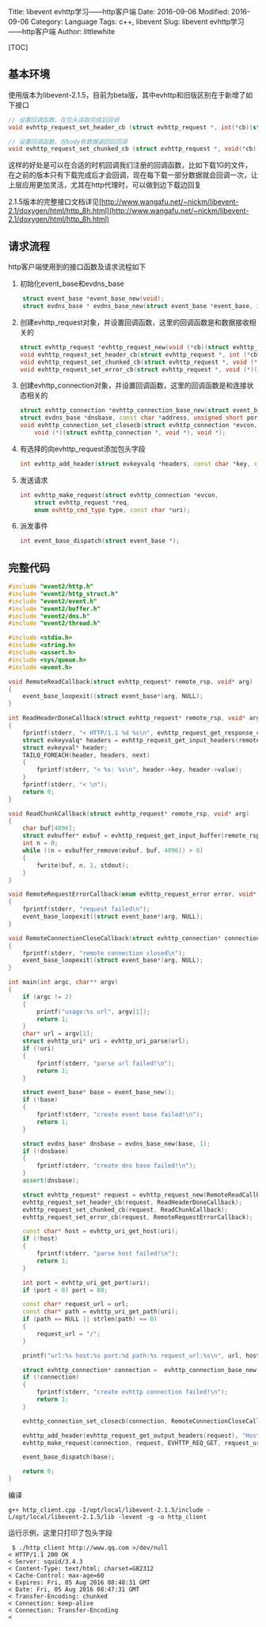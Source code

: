 Title: libevent evhttp学习——http客户端
Date: 2016-09-06
Modified: 2016-09-06
Category: Language
Tags: c++, libevent
Slug: libevent evhttp学习——http客户端
Author: littlewhite

[TOC]

## 基本环境
使用版本为libevent-2.1.5，目前为beta版，其中evhttp和旧版区别在于新增了如下接口

```cpp
// 设置回调函数，在包头读取完成后回调
void evhttp_request_set_header_cb (struct evhttp_request *, int(*cb)(struct evhttp_request *, void *))

// 设置回调函数，在body有数据返回后回调
void evhttp_request_set_chunked_cb (struct evhttp_request *, void(*cb)(struct evhttp_request *, void *))
```

这样的好处是可以在合适的时机回调我们注册的回调函数，比如下载1G的文件，在之前的版本只有下载完成后才会回调，现在每下载一部分数据就会回调一次，让上层应用更加灵活，尤其在http代理时，可以做到边下载边回复

2.1.5版本的完整接口文档详见[http://www.wangafu.net/~nickm/libevent-2.1/doxygen/html/http_8h.html](http://www.wangafu.net/~nickm/libevent-2.1/doxygen/html/http_8h.html)

## 请求流程
http客户端使用到的接口函数及请求流程如下

1. 初始化event\_base和evdns\_base

```cpp
	struct event_base *event_base_new(void);
    struct evdns_base * evdns_base_new(struct event_base *event_base, int initialize_nameservers);
```
2. 创建evhttp_request对象，并设置回调函数，这里的回调函数是和数据接收相关的

	```cpp
	struct evhttp_request *evhttp_request_new(void (*cb)(struct evhttp_request *, void *), void *arg);
	void evhttp_request_set_header_cb(struct evhttp_request *, int (*cb)(struct evhttp_request *, void *));
	void evhttp_request_set_chunked_cb(struct evhttp_request *, void (*cb)(struct evhttp_request *, void *));
	void evhttp_request_set_error_cb(struct evhttp_request *, void (*)(enum evhttp_request_error, void *));
	```
3. 创建evhttp_connection对象，并设置回调函数，这里的回调函数是和连接状态相关的

	```cpp
	struct evhttp_connection *evhttp_connection_base_new(struct event_base *base, 
	struct evdns_base *dnsbase, const char *address, unsigned short port);
	void evhttp_connection_set_closecb(struct evhttp_connection *evcon,
		void (*)(struct evhttp_connection *, void *), void *);
	```
4. 有选择的向evhttp\_request添加包头字段

	```cpp
	int evhttp_add_header(struct evkeyvalq *headers, const char *key, const char *value);
	```
5. 发送请求
		
	```cpp
	int evhttp_make_request(struct evhttp_connection *evcon,
	    struct evhttp_request *req,
	    enum evhttp_cmd_type type, const char *uri);
	```
6. 派发事件
	
	```cpp
	int event_base_dispatch(struct event_base *);
	```

## 完整代码

```cpp
#include "event2/http.h"
#include "event2/http_struct.h"
#include "event2/event.h"
#include "event2/buffer.h"
#include "event2/dns.h"
#include "event2/thread.h"

#include <stdio.h>
#include <string.h>
#include <assert.h>
#include <sys/queue.h>
#include <event.h>

void RemoteReadCallback(struct evhttp_request* remote_rsp, void* arg)
{
    event_base_loopexit((struct event_base*)arg, NULL);
} 

int ReadHeaderDoneCallback(struct evhttp_request* remote_rsp, void* arg)
{
    fprintf(stderr, "< HTTP/1.1 %d %s\n", evhttp_request_get_response_code(remote_rsp), evhttp_request_get_response_code_line(remote_rsp));
    struct evkeyvalq* headers = evhttp_request_get_input_headers(remote_rsp);
    struct evkeyval* header;
    TAILQ_FOREACH(header, headers, next)
    {
        fprintf(stderr, "< %s: %s\n", header->key, header->value);
    }
    fprintf(stderr, "< \n");
    return 0;
}

void ReadChunkCallback(struct evhttp_request* remote_rsp, void* arg)
{
    char buf[4096];
    struct evbuffer* evbuf = evhttp_request_get_input_buffer(remote_rsp);
    int n = 0;
    while ((n = evbuffer_remove(evbuf, buf, 4096)) > 0)
    {
        fwrite(buf, n, 1, stdout);
    }
}

void RemoteRequestErrorCallback(enum evhttp_request_error error, void* arg)
{
    fprintf(stderr, "request failed\n");
    event_base_loopexit((struct event_base*)arg, NULL);
}

void RemoteConnectionCloseCallback(struct evhttp_connection* connection, void* arg)
{
    fprintf(stderr, "remote connection closed\n");
    event_base_loopexit((struct event_base*)arg, NULL);
}

int main(int argc, char** argv)
{
    if (argc != 2)
    {
        printf("usage:%s url", argv[1]);
        return 1;
    }
    char* url = argv[1];
    struct evhttp_uri* uri = evhttp_uri_parse(url);
    if (!uri)
    {
        fprintf(stderr, "parse url failed!\n");
        return 1;
    }

    struct event_base* base = event_base_new();
    if (!base)
    {
        fprintf(stderr, "create event base failed!\n");
        return 1;
    }

    struct evdns_base* dnsbase = evdns_base_new(base, 1);
    if (!dnsbase)
    {
        fprintf(stderr, "create dns base failed!\n");
    }
    assert(dnsbase);

    struct evhttp_request* request = evhttp_request_new(RemoteReadCallback, base);
    evhttp_request_set_header_cb(request, ReadHeaderDoneCallback);
    evhttp_request_set_chunked_cb(request, ReadChunkCallback);
    evhttp_request_set_error_cb(request, RemoteRequestErrorCallback);

    const char* host = evhttp_uri_get_host(uri);
    if (!host)
    {
        fprintf(stderr, "parse host failed!\n");
        return 1;
    }

    int port = evhttp_uri_get_port(uri);
    if (port < 0) port = 80;

    const char* request_url = url;
    const char* path = evhttp_uri_get_path(uri);
    if (path == NULL || strlen(path) == 0)
    {
        request_url = "/";
    }

    printf("url:%s host:%s port:%d path:%s request_url:%s\n", url, host, port, path, request_url);

    struct evhttp_connection* connection =  evhttp_connection_base_new(base, dnsbase, host, port);
    if (!connection)
    {
        fprintf(stderr, "create evhttp connection failed!\n");
        return 1;
    }

    evhttp_connection_set_closecb(connection, RemoteConnectionCloseCallback, base);

    evhttp_add_header(evhttp_request_get_output_headers(request), "Host", host);
    evhttp_make_request(connection, request, EVHTTP_REQ_GET, request_url);

    event_base_dispatch(base);

    return 0;
}
```

编译
	
	g++ http_client.cpp -I/opt/local/libevent-2.1.5/include -L/opt/local/libevent-2.1.5/lib -levent -g -o http_client

运行示例，这里只打印了包头字段
	
	 $ ./http_client http://www.qq.com >/dev/null
	< HTTP/1.1 200 OK
	< Server: squid/3.4.3
	< Content-Type: text/html; charset=GB2312
	< Cache-Control: max-age=60
	< Expires: Fri, 05 Aug 2016 08:48:31 GMT
	< Date: Fri, 05 Aug 2016 08:47:31 GMT
	< Transfer-Encoding: chunked
	< Connection: keep-alive
	< Connection: Transfer-Encoding
	< 

